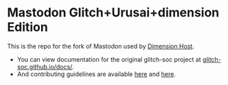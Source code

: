 #  Mastodon Glitch+Urusai+dimension Edition  #

This is the repo for the fork of Mastodon used by [Dimension Host](https://dimension.host/).

- You can view documentation for the original glitch-soc project at [glitch-soc.github.io/docs/](https://glitch-soc.github.io/docs/).
- And contributing guidelines are available [here](CONTRIBUTING.md) and [here](https://glitch-soc.github.io/docs/contributing/).
